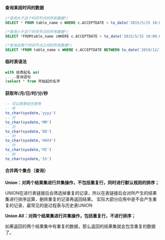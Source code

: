 #### 查询某段时间的数据

```sql
/*查询大于这个时间节点的所有数据*/
SELECT * FROM table_name c WHERE c.ACCEPTDATE > to_date('2015/5/15 10:00:00','yyyy/mm/dd hh24:mi:ss');

/*查询小于这个时间节点的所有数据*/
SELECT *FROMtable_name cWHERE c.ACCEPTDATE < to_date('2015/5/15 10:00:00','yyyy/mm/dd hh24:mi:ss');

/*查询这两个时间节点之间的所有数据*/
SELECT *FROM table_name c WHERE c.ACCEPTDATE BETWEEN to_date('2019/12/17 04:00:00','yyyy/mm/dd hh24:mi:ss')  AND to_date('2019/12/17 11:00:00','yyyy/mm/dd hh24:mi:ss');
```



#### 临时表语法

```sql
with 给表起名 as(
.....查询语句
)select * from 开始起的名字
```



#### 获取年/月/日/时/分/秒

```sql
-- 可以随意组合使用
-- 年
to_char(sysdate,'yyyy')
-- 月
to_char(sysdate,'MM')
-- 日
to_char(sysdate,'DD')
-- 时
to_char(sysdate,'HH24')
-- 分
to_char(sysdate,'MI')
-- 秒
to_char(sysdate,'SS')
```



#### 合并两个集合（查询）

 **Union：对两个结果集进行并集操作，不包括重复行，同时进行默认规则的排序；** 

UNION在进行表链接后会筛选掉重复的记录，所以在表链接后会对所产生的结果集进行排序运算，删除重复的记录再返回结果。
实际大部分应用中是不会产生重复的记录，最常见的是过程表与历史表UNION

 **Union All：对两个结果集进行并集操作，包括重复行，不进行排序；** 

 如果返回的两个结果集中有重复的数据，那么返回的结果集就会包含重复的数据了。 



